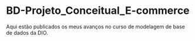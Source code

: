 # BD-Projeto_Conceitual_E-commerce
Aqui estão publicados os meus avanços no curso de modelagem de base de dados da DIO.
